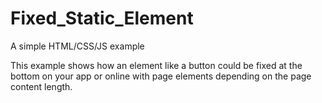 # Fixed_Static_Element
A simple HTML/CSS/JS example

This example shows how an element like a button could be fixed at the bottom on your app or online with page elements depending on the page content length.
